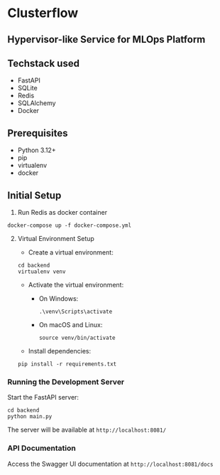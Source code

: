 # Clusterflow

## Hypervisor-like Service for MLOps Platform

## Techstack used
- FastAPI
- SQLite
- Redis
- SQLAlchemy
- Docker


## Prerequisites

- Python 3.12+
- pip
- virtualenv
- docker



## Initial Setup

1. Run Redis as docker container
```
docker-compose up -f docker-compose.yml
```


2. Virtual Environment Setup
    - Create a virtual environment:
    ```
    cd backend
    virtualenv venv
    ```

    - Activate the virtual environment:
        - On Windows:
            ```
            .\venv\Scripts\activate
            ```
        - On macOS and Linux:
            ```
            source venv/bin/activate
            ```

    - Install dependencies:
    ```
    pip install -r requirements.txt
    ```


### Running the Development Server

Start the FastAPI server:
```
cd backend
python main.py
```

The server will be available at `http://localhost:8081/`

### API Documentation

Access the Swagger UI documentation at `http://localhost:8081/docs`
